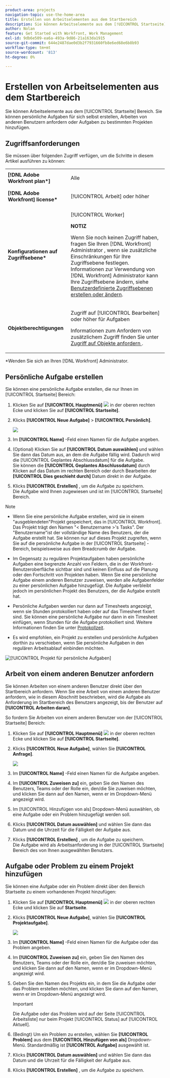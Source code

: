 ```yaml
---
product-area: projects
navigation-topic: use-the-home-area
title: Erstellen von Arbeitselementen aus dem Startbereich
description: Sie können Arbeitselemente aus dem [!UICONTROL Startseite] Bereich. Sie können persönliche Aufgaben für sich selbst erstellen, Arbeiten von anderen Benutzern anfordern oder Aufgaben zu bestimmten Projekten hinzufügen.
author: Nolan
feature: Get Started with Workfront, Work Management
exl-id: 9db6e509-ea6a-493a-9d86-21a163da1915
source-git-commit: 644e2487dae0d3b2f7931660fb8e6ed68e6b8b93
workflow-type: tm+mt
source-wordcount: '813'
ht-degree: 0%

---
```


# Erstellen von Arbeitselementen aus dem Startbereich

<!--
<p data-mc-conditions="QuicksilverOrClassic.Draft mode">(NOTE: From Courtney: Need to rename)</p>
-->

Sie können Arbeitselemente aus dem [!UICONTROL Startseite] Bereich. Sie können persönliche Aufgaben für sich selbst erstellen, Arbeiten von anderen Benutzern anfordern oder Aufgaben zu bestimmten Projekten hinzufügen.

## Zugriffsanforderungen

Sie müssen über folgenden Zugriff verfügen, um die Schritte in diesem Artikel ausführen zu können:

<table style="table-layout:auto"> 
 <col> 
 <col> 
 <tbody> 
  <tr> 
   <td role="rowheader"><strong>[!DNL Adobe Workfront plan*]</strong></td> 
   <td> <p>Alle</p> </td> 
  </tr> 
  <tr> 
   <td role="rowheader"><strong>[!DNL Adobe Workfront] license*</strong></td> 
   <td> <p>[!UICONTROL Arbeit] oder höher</p> </td> 
  </tr> 
  <tr> 
   <td role="rowheader"><strong>Konfigurationen auf Zugriffsebene*</strong></td> 
   <td> <p>[!UICONTROL Worker]</p> <p><b>NOTIZ</b></p> 
   <p>Wenn Sie noch keinen Zugriff haben, fragen Sie Ihren [!DNL Workfront] Administrator , wenn sie zusätzliche Einschränkungen für Ihre Zugriffsebene festlegen. Informationen zur Verwendung von [!DNL Workfront] Administrator kann Ihre Zugriffsebene ändern, siehe <a href="../../../administration-and-setup/add-users/configure-and-grant-access/create-modify-access-levels.md" class="MCXref xref">Benutzerdefinierte Zugriffsebenen erstellen oder ändern</a>.</p> </td> 
  </tr> 
  <tr> 
   <td role="rowheader"><strong>Objektberechtigungen</strong></td> 
   <td> <p>Zugriff auf [!UICONTROL Bearbeiten] oder höher für Aufgaben</p> <p>Informationen zum Anfordern von zusätzlichem Zugriff finden Sie unter <a href="../../../workfront-basics/grant-and-request-access-to-objects/request-access.md" class="MCXref xref">Zugriff auf Objekte anfordern </a>.</p> </td> 
  </tr> 
 </tbody> 
</table>

&#42;Wenden Sie sich an Ihren [!DNL Workfront] Administrator.

## Persönliche Aufgabe erstellen

Sie können eine persönliche Aufgabe erstellen, die nur Ihnen im [!UICONTROL Startseite] Bereich:

1. Klicken Sie auf **[!UICONTROL Hauptmenü]** ![](assets/main-menu-icon.png) in der oberen rechten Ecke und klicken Sie auf **[!UICONTROL Startseite]**.
1. Klicks **[!UICONTROL Neue Aufgabe]** > **[!UICONTROL Persönlich]**.

   ![](assets/creating-work-items-new-task-personal-nwe-350x228.png)

1. Im **[!UICONTROL Name]** -Feld einen Namen für die Aufgabe angeben.
1. (Optional) Klicken Sie auf **[!UICONTROL Datum auswählen]** und wählen Sie dann das Datum aus, an dem die Aufgabe fällig wird. Dadurch wird die [!UICONTROL Geplantes Abschlussdatum] für die Aufgabe.\
   Sie können die **[!UICONTROL Geplantes Abschlussdatum]** durch Klicken auf das Datum im rechten Bereich oder durch Bearbeiten der **[!UICONTROL Dies geschieht durch]** Datum direkt in der Aufgabe.

1. Klicks **[!UICONTROL Erstellen]** , um die Aufgabe zu speichern.\
   Die Aufgabe wird Ihnen zugewiesen und ist im [!UICONTROL Startseite] Bereich.

>[!NOTE]
>
>* Wenn Sie eine persönliche Aufgabe erstellen, wird sie in einem &quot;ausgeblendeten&quot;Projekt gespeichert, das in [!UICONTROL Workfront]. Das Projekt trägt den Namen &quot;&lt; Benutzername >&#39;s Tasks&quot;. Der &quot;Benutzername&quot;ist der vollständige Name des Benutzers, der die Aufgabe erstellt hat. Sie können nur auf dieses Projekt zugreifen, wenn Sie auf die persönliche Aufgabe in der [!UICONTROL Startseite] -Bereich, beispielsweise aus dem Breadcrumb der Aufgabe.
>
>* Im Gegensatz zu regulären Projektaufgaben haben persönliche Aufgaben eine begrenzte Anzahl von Feldern, die in der Workfront-Benutzeroberfläche sichtbar sind und keinen Einfluss auf die Planung oder den Fortschritt von Projekten haben. Wenn Sie eine persönliche Aufgabe einem anderen Benutzer zuweisen, werden alle Aufgabenfelder zu einer persönlichen Aufgabe hinzugefügt. Die Aufgabe verbleibt jedoch im persönlichen Projekt des Benutzers, der die Aufgabe erstellt hat.
>
>
>* Persönliche Aufgaben werden nur dann auf Timesheets angezeigt, wenn sie Stunden protokolliert haben oder auf das Timesheet fixiert sind. Sie können eine persönliche Aufgabe nur dann in ein Timesheet einfügen, wenn Stunden für die Aufgabe protokolliert sind. Weitere Informationen finden Sie unter [Protokollzeit](../../../timesheets/create-and-manage-timesheets/log-time.md).
> 
>* Es wird empfohlen, ein Projekt zu erstellen und persönliche Aufgaben dorthin zu verschieben, wenn Sie persönliche Aufgaben in den regulären Arbeitsablauf einbinden möchten.
>
> ![[!UICONTROL Projekt für persönliche Aufgaben]](assets/createworkitems-personal--project-350x105.png)

## Arbeit von einem anderen Benutzer anfordern

Sie können Arbeiten von einem anderen Benutzer direkt über den Startbereich anfordern. Wenn Sie eine Arbeit von einem anderen Benutzer anfordern, wie in diesem Abschnitt beschrieben, wird die Aufgabe als Anforderung im Startbereich des Benutzers angezeigt, bis der Benutzer auf **[!UICONTROL Arbeiten daran]**.

So fordern Sie Arbeiten von einem anderen Benutzer von der [!UICONTROL Startseite] Bereich:

1. Klicken Sie auf **[!UICONTROL Hauptmenü]** ![](assets/main-menu-icon.png) in der oberen rechten Ecke und klicken Sie auf **[!UICONTROL Startseite]**.
1. Klicks **[!UICONTROL Neue Aufgabe]**, wählen Sie **[!UICONTROL Anfrage]**.

   ![](assets/creating-work-items-new-task-request-nwe-350x283.png)

1. Im **[!UICONTROL Name]** -Feld einen Namen für die Aufgabe angeben.
1. Im **[!UICONTROL Zuweisen zu]** ein, geben Sie den Namen des Benutzers, Teams oder der Rolle ein, den/die Sie zuweisen möchten, und klicken Sie dann auf den Namen, wenn er im Dropdown-Menü angezeigt wird.
1. Im [!UICONTROL Hinzufügen von als] Dropdown-Menü auswählen, ob eine Aufgabe oder ein Problem hinzugefügt werden soll.
1. Klicks **[!UICONTROL Datum auswählen]** und wählen Sie dann das Datum und die Uhrzeit für die Fälligkeit der Aufgabe aus.
1. Klicks **[!UICONTROL Erstellen]** , um die Aufgabe zu speichern.\
   Die Aufgabe wird als Arbeitsanforderung in der [!UICONTROL Startseite] Bereich des von Ihnen ausgewählten Benutzers.

## Aufgabe oder Problem zu einem Projekt hinzufügen

Sie können eine Aufgabe oder ein Problem direkt über den Bereich Startseite zu einem vorhandenen Projekt hinzufügen:

1. Klicken Sie auf **[!UICONTROL Hauptmenü]** ![](assets/main-menu-icon.png) in der oberen rechten Ecke und klicken Sie auf **Startseite**.
1. Klicks **[!UICONTROL Neue Aufgabe]**, wählen Sie **[!UICONTROL Projektaufgabe]**.

   ![](assets/creating-work-items-new-project-task-nwe-350x358.png)

1. Im **[!UICONTROL Name]** -Feld einen Namen für die Aufgabe oder das Problem angeben.
1. Im **[!UICONTROL Zuweisen zu]** ein, geben Sie den Namen des Benutzers, Teams oder der Rolle ein, den/die Sie zuweisen möchten, und klicken Sie dann auf den Namen, wenn er im Dropdown-Menü angezeigt wird.
1. Geben Sie den Namen des Projekts ein, in dem Sie die Aufgabe oder das Problem erstellen möchten, und klicken Sie dann auf den Namen, wenn er im Dropdown-Menü angezeigt wird.

   >[!IMPORTANT]
   >
   >Die Aufgabe oder das Problem wird auf der Seite [!UICONTROL Arbeitsliste] nur beim Projekt [!UICONTROL Status] auf [!UICONTROL Aktuell].

1. (Bedingt) Um ein Problem zu erstellen, wählen Sie **[!UICONTROL Problem]** aus dem **[!UICONTROL Hinzufügen von als]** Dropdown-Menü. Standardmäßig ist **[!UICONTROL Aufgabe]** ausgewählt ist.

1. Klicks **[!UICONTROL Datum auswählen]** und wählen Sie dann das Datum und die Uhrzeit für die Fälligkeit der Aufgabe aus.
1. Klicks **[!UICONTROL Erstellen]** , um die Aufgabe zu speichern.
